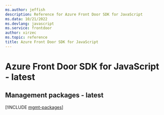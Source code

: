 ```yaml
---
ms.author: jeffish
description: Reference for Azure Front Door SDK for JavaScript
ms.data: 10/21/2022
ms.devlang: javascript
ms.service: frontdoor
author: xirzec
ms.topic: reference
title: Azure Front Door SDK for JavaScript
---
```

# Azure Front Door SDK for JavaScript - latest

## Management packages - latest
[!INCLUDE [mgmt-packages](front-door-mgmt-index.md)]